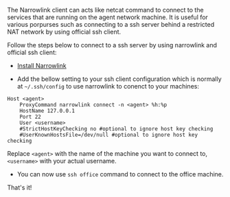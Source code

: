 The Narrowlink client can acts like netcat command to connect to the services that are running on the agent network machine. It is useful for various porpurses such as connecting to a ssh server behind a restricted NAT network by using official ssh client.

Follow the steps below to connect to a ssh server by using narrowlink and official ssh client:


- [Install Narrowlink](/getting-started/installation/#cargo)

- Add the bellow setting to your ssh client configuration which is normally at `~/.ssh/config` to use narrowlink to conenct to your machines:

```
Host <agent>
    ProxyCommand narrowlink connect -n <agent> %h:%p
    HostName 127.0.0.1
    Port 22
    User <username>
    #StrictHostKeyChecking no #optional to ignore host key checking
    #UserKnownHostsFile=/dev/null #optional to ignore host key checking
```

Replace `<agent>` with the name of the machine you want to connect to, `<username>` with your actual username.

-  You can now use `ssh office` command to connect to the office machine.
   

That's it!